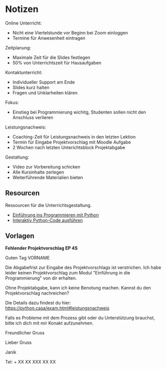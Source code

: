 # Notizen

Online Unterricht:
* Nicht eine Viertelstunde vor Beginn bei Zoom einloggen
* Termine für Anwesenheit eintragen

Zeitplanung:
* Maximale Zeit für die Slides festlegen
* 50% von Unterrichtszeit für Hausaufgaben

Kontaktunterricht:
* Individueller Support am Ende
* Slides kurz halten
* Fragen und Unklarheiten klären

Fokus:
* Einstieg bei Programmierung wichitg, Studenten sollen nicht den Anschluss verlieren

Leistungsnachweis:
* Coaching-Zeit für Leistungsnachweis in den letzten Lektion
* Termin für Eingabe Projektvorschlag mit Moodle Aufgabe
* 2 Wochen nach letzten Unterichtsblock Projektabgabe

Gestaltung:
* Video zur Vorbereitung schicken
* Alle Kursinhalte zerlegen
* Weiterführende Materialien bieten

## Resourcen

Ressourcen für die Unterrichtsgestaltung.

* [Einführung ins Programmieren mit Python](https://pythonbuch.com)
* [Interaktiv Python-Code ausführen](https://trinket.io/)

## Vorlagen

**Fehlender Projektvorschlag EP 4S**

Guten Tag VORNAME
  
Die Abgabefrist zur Eingabe des Projektvorschlags ist verstrichen. Ich habe leider keinen Projektvorschlag zum Modul "Einführung in die Programmierung" von dir erhalten.  
  
Ohne Projektabgabe, kann ich keine Benotung machen. Kannst du den Projektvorschlag nachreichen?

Die Details dazu findest du hier: https://python.casa/exam.html#leistungsnachweis  

Falls es Probleme mit dem Prozess gibt oder du Unterstützung brauchst, bitte ich dich mit mir Konakt aufzunehmen.  
  
Freundlicher Gruss
  
Lieber Gruss  
  
Janik  
  
Tel: + XX XX XXX XX XX